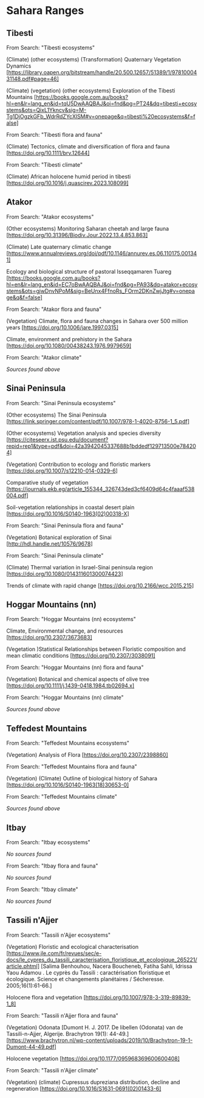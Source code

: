 # Sahara Ranges

## Tibesti

From Search: "Tibesti ecosystems"

(Climate) (other ecosystems) (Transformation) Quaternary Vegetation Dynamics
[https://library.oapen.org/bitstream/handle/20.500.12657/51389/1/9781000431148.pdf#page=46]

(Climate) (vegetation) (other ecosystems) Exploration of the Tibesti Mountains
[https://books.google.com.au/books?hl=en&lr=lang_en&id=tqU5DwAAQBAJ&oi=fnd&pg=PT24&dq=tibesti+ecosystems&ots=QixL1Ykncv&sig=M-Tg1DjOgzkGFb_WdrRdZYcXlSM#v=onepage&q=tibesti%20ecosystems&f=false]

From Search: "Tibesti flora and fauna"

(Climate) Tectonics, climate and diversification of flora and fauna
[https://doi.org/10.1111/brv.12644]

From Search: "Tibesti climate"

(Climate) African holocene humid period in tibesti
[https://doi.org/10.1016/j.quascirev.2023.108099]

## Atakor

From Search: "Atakor ecosystems"

(Other ecosystems) Monitoring Saharan cheetah and large fauna
[https://doi.org/10.31396/Biodiv.Jour.2022.13.4.853.863]

(Climate) Late quaternary climatic change
[https://www.annualreviews.org/doi/pdf/10.1146/annurev.es.06.110175.001341]

Ecology and biological structure of pastoral Isseqqamaren Tuareg
[https://books.google.com.au/books?hl=en&lr=lang_en&id=EC7oBwAAQBAJ&oi=fnd&pg=PA93&dq=atakor+ecosystems&ots=gjwDnvNPoM&sig=BeUnx4FfnoRs_FOrm2DKnZwjJtg#v=onepage&q&f=false]

From Search: "Atakor flora and fauna"

(Vegetation) Climate, flora and fauna changes in Sahara over 500 million years
[https://doi.org/10.1006/jare.1997.0315]

Climate, environment and prehistory in the Sahara
[https://doi.org/10.1080/00438243.1976.9979659]

From Search: "Atakor climate"

*Sources found above*

## Sinai Peninsula

From Search: "Sinai Peninsula ecosystems"

(Other ecosystems) The Sinai Peninsula
[https://link.springer.com/content/pdf/10.1007/978-1-4020-8756-1_5.pdf]

(Other ecosystems) Vegetation analysis and species diversity
[https://citeseerx.ist.psu.edu/document?repid=rep1&type=pdf&doi=42a3942045337688b1bddedf129713500e784204]

(Vegetation) Contribution to ecology and floristic markers
[https://doi.org/10.1007/s12210-014-0329-6]

Comparative study of vegetation
[https://journals.ekb.eg/article_155344_326743ded3cf6409d64c4faaaf538004.pdf]

Soil-vegetation relationships in coastal desert plain
[https://doi.org/10.1016/S0140-1963(02)00318-X]

From Search: "Sinai Peninsula flora and fauna"

(Vegetation) Botanical exploration of Sinai
[http://hdl.handle.net/10576/9678]

From Search: "Sinai Peninsula climate"

(Climate) Thermal variation in Israel-Sinai peninsula region
[https://doi.org/10.1080/014311601300074423]

Trends of climate with rapid change
[https://doi.org/10.2166/wcc.2015.215]

## Hoggar Mountains (nn)

From Search: "Hoggar Mountains (nn) ecosystems"

Climate, Environmental change, and resources
[https://doi.org/10.2307/3673683]

(Vegetation )Statistical Relationships between Floristic composition and mean climatic conditions
[https://doi.org/10.2307/3038091]

From Search: "Hoggar Mountains (nn) flora and fauna"

(Vegetation) Botanical and chemical aspects of olive tree
[https://doi.org/10.1111/j.1439-0418.1984.tb02694.x]

From Search: "Hoggar Mountains (nn) climate"

*Sources found above*

## Teffedest Mountains

From Search: "Teffedest Mountains ecosystems"

(Vegetation) Analysis of Flora
[https://doi.org/10.2307/2398860]

From Search: "Teffedest Mountains flora and fauna"

(Vegetation) (Climate) Outline of biological history of Sahara
[https://doi.org/10.1016/S0140-1963(18)30653-0]

From Search: "Teffedest Mountains climate"

*Sources found above*

## Itbay

From Search: "Itbay ecosystems"

*No sources found*

From Search: "Itbay flora and fauna"

*No sources found*

From Search: "Itbay climate"

*No sources found*

## Tassili n'Ajjer

From Search: "Tassili n'Ajjer ecosystems"

(Vegetation) Floristic and ecological characterisation
[https://www.jle.com/fr/revues/sec/e-docs/le_cypres_du_tassili_caracterisation_floristique_et_ecologique_265221/article.phtml]
[Salima Benhouhou, Nacera Boucheneb, Fatiha Sahli, Idrissa Yaou Adamou . Le cyprès du Tassili : caractérisation floristique et écologique. Science et changements planétaires / Sécheresse. 2005;16(1):61-66.]

Holocene flora and vegetation
[https://doi.org/10.1007/978-3-319-89839-1_8]

From Search: "Tassili n'Ajjer flora and fauna"

(Vegetation) Odonata
[Dumont H. J. 2017. De libellen (Odonata) van de Tassili-n-Ajjer, Algerije. Brachytron 19(1):
44-49.]
[https://www.brachytron.nl/wp-content/uploads/2019/10/Brachytron-19-1-Dumont-44-49.pdf]

Holocene vegetation
[https://doi.org/10.1177/095968369600600408]

From Search: "Tassili n'Ajjer climate"

(Vegetation) (climate) Cupressus dupreziana distribution, decline and regeneration
[https://doi.org/10.1016/S1631-0691(02)01433-6]
